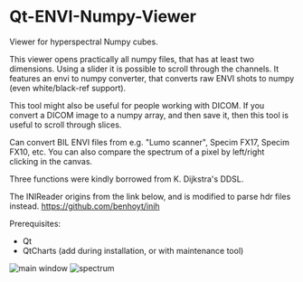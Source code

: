 # Qt-ENVI-Numpy-Viewer
Viewer for hyperspectral Numpy cubes.

This viewer opens practically all numpy files, that has at least two dimensions. Using a slider it is possible to scroll through the channels. It features an envi to numpy converter, that converts raw ENVI shots to numpy (even white/black-ref support).

This tool might also be useful for people working with DICOM. If you convert a DICOM image to a numpy array, and then save it, then this tool is useful to scroll through slices.

Can convert BIL ENVI files from e.g. "Lumo scanner", Specim FX17, Specim FX10, etc.
You can also compare the spectrum of a pixel by left/right clicking in the canvas.

Three functions were kindly borrowed from K. Dijkstra's DDSL.

The INIReader origins from the link below, and is modified to parse hdr files instead.
https://github.com/benhoyt/inih

Prerequisites:
 - Qt
 - QtCharts (add during installation, or with maintenance tool)
 
![main window](https://raw.githubusercontent.com/ArendJanKramer/Qt-ENVI-Numpy-Viewer/master/artwork/Screenshot%20mainwindow.png)
![spectrum](https://raw.githubusercontent.com/ArendJanKramer/Qt-ENVI-Numpy-Viewer/master/artwork/Screenshot%20spectogram.png)